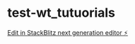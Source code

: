 # test-wt_tutuorials

[Edit in StackBlitz next generation editor ⚡️](https://stackblitz.com/~/github.com/SREESAIARJUN/test-wt_tutuorials)